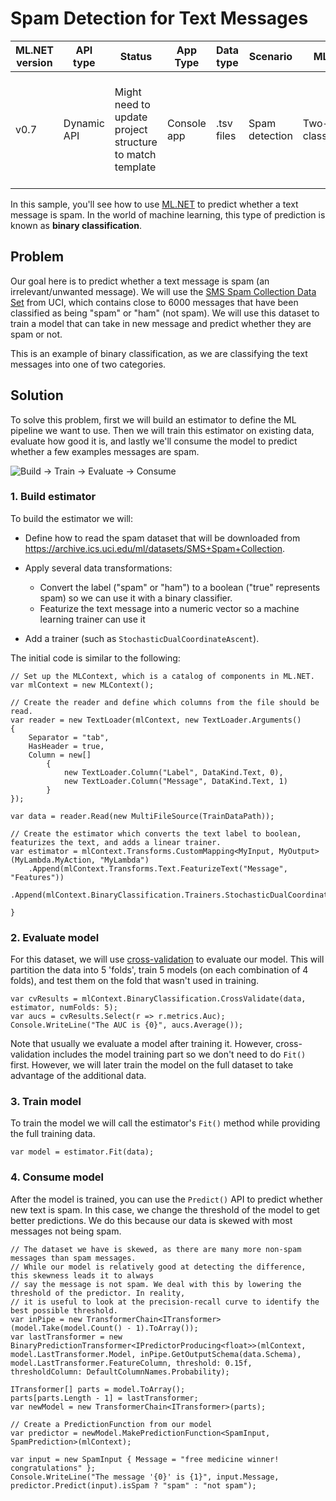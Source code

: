 # Spam Detection for Text Messages

| ML.NET version | API type          | Status                        | App Type    | Data type | Scenario            | ML Task                   | Algorithms                  |
|----------------|-------------------|-------------------------------|-------------|-----------|---------------------|---------------------------|-----------------------------|
| v0.7           | Dynamic API | Might need to update project structure to match template | Console app | .tsv files | Spam detection | Two-class classification | SDCA (linear learner), also showing the CustomMapping estimator, which enables adding custom code to an ML.NET pipeline |

In this sample, you'll see how to use [ML.NET](https://www.microsoft.com/net/learn/apps/machine-learning-and-ai/ml-dotnet) to predict whether a text message is spam. In the world of machine learning, this type of prediction is known as **binary classification**.

## Problem

Our goal here is to predict whether a text message is spam (an irrelevant/unwanted message). We will use the [SMS Spam Collection Data Set](https://archive.ics.uci.edu/ml/datasets/SMS+Spam+Collection) from UCI, which contains close to 6000 messages that have been classified as being "spam" or "ham" (not spam). We will use this dataset to train a model that can take in new message and predict whether they are spam or not.

This is an example of binary classification, as we are classifying the text messages into one of two categories.

## Solution
To solve this problem, first we will build an estimator to define the ML pipeline we want to use. Then we will train this estimator on existing data, evaluate how good it is, and lastly we'll consume the model to predict whether a few examples messages are spam.

![Build -> Train -> Evaluate -> Consume](../shared_content/modelpipeline.png)

### 1. Build estimator

To build the estimator we will:

* Define how to read the spam dataset that will be downloaded from https://archive.ics.uci.edu/ml/datasets/SMS+Spam+Collection. 

* Apply several data transformations:

    * Convert the label ("spam" or "ham") to a boolean ("true" represents spam) so we can use it with a binary classifier. 
    * Featurize the text message into a numeric vector so a machine learning trainer can use it

* Add a trainer (such as `StochasticDualCoordinateAscent`).

The initial code is similar to the following:

```CSharp
// Set up the MLContext, which is a catalog of components in ML.NET.
var mlContext = new MLContext();

// Create the reader and define which columns from the file should be read.
var reader = new TextLoader(mlContext, new TextLoader.Arguments()
{
    Separator = "tab",
    HasHeader = true,
    Column = new[]
        {
            new TextLoader.Column("Label", DataKind.Text, 0),
            new TextLoader.Column("Message", DataKind.Text, 1)
        }
});

var data = reader.Read(new MultiFileSource(TrainDataPath));

// Create the estimator which converts the text label to boolean, featurizes the text, and adds a linear trainer.
var estimator = mlContext.Transforms.CustomMapping<MyInput, MyOutput>(MyLambda.MyAction, "MyLambda")
    .Append(mlContext.Transforms.Text.FeaturizeText("Message", "Features"))
    .Append(mlContext.BinaryClassification.Trainers.StochasticDualCoordinateAscent());

}
```

### 2. Evaluate model

For this dataset, we will use [cross-validation](https://en.wikipedia.org/wiki/Cross-validation_(statistics)) to evaluate our model. This will partition the data into 5 'folds', train 5 models (on each combination of 4 folds), and test them on the fold that wasn't used in training.

```CSharp
var cvResults = mlContext.BinaryClassification.CrossValidate(data, estimator, numFolds: 5);
var aucs = cvResults.Select(r => r.metrics.Auc);
Console.WriteLine("The AUC is {0}", aucs.Average());
```

Note that usually we evaluate a model after training it. However, cross-validation includes the model training part so we don't need to do `Fit()` first. However, we will later train the model on the full dataset to take advantage of the additional data.

### 3. Train model
To train the model we will call the estimator's `Fit()` method while providing the full training data.

```CSharp
var model = estimator.Fit(data);
```

### 4. Consume model

After the model is trained, you can use the `Predict()` API to predict whether new text is spam. In this case, we change the threshold of the model to get better predictions. We do this because our data is skewed with most messages not being spam.

```CSharp
// The dataset we have is skewed, as there are many more non-spam messages than spam messages.
// While our model is relatively good at detecting the difference, this skewness leads it to always
// say the message is not spam. We deal with this by lowering the threshold of the predictor. In reality,
// it is useful to look at the precision-recall curve to identify the best possible threshold.
var inPipe = new TransformerChain<ITransformer>(model.Take(model.Count() - 1).ToArray());
var lastTransformer = new BinaryPredictionTransformer<IPredictorProducing<float>>(mlContext, model.LastTransformer.Model, inPipe.GetOutputSchema(data.Schema), model.LastTransformer.FeatureColumn, threshold: 0.15f, thresholdColumn: DefaultColumnNames.Probability);

ITransformer[] parts = model.ToArray();
parts[parts.Length - 1] = lastTransformer;
var newModel = new TransformerChain<ITransformer>(parts);

// Create a PredictionFunction from our model 
var predictor = newModel.MakePredictionFunction<SpamInput, SpamPrediction>(mlContext);

var input = new SpamInput { Message = "free medicine winner! congratulations" };
Console.WriteLine("The message '{0}' is {1}", input.Message, predictor.Predict(input).isSpam ? "spam" : "not spam");

```
